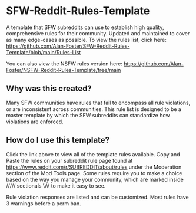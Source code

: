 # SFW-Reddit-Rules-Template
A template that SFW subreddits can use to establish high quality, comprehensive rules for their community. Updated and maintained to cover as many edge-cases as possible. To view the rules list, click here: https://github.com/Alan-Foster/SFW-Reddit-Rules-Template/blob/main/Rules-List

You can also view the NSFW rules version here:
https://github.com/Alan-Foster/NSFW-Reddit-Rules-Template/tree/main

## Why was this created?
Many SFW communities have rules that fail to encompass all rule violations, or are inconsistent across communities. This rule list is designed to be a master template by which the SFW subreddits can standardize how violations are enforced.

## How do I use this template?
Click the link above to view all of the template rules available. Copy and Paste the rules on your subreddit rule page found at https://www.reddit.com/r/SUBREDDIT/about/rules under the Moderation section of the Mod Tools page. Some rules require you to make a choice based on the way you manage your community, which are marked inside ///// sectionals \\\\\\\ to make it easy to see.

Rule violation responses are listed and can be customized. Most rules have 3 warnings before a perm ban.
